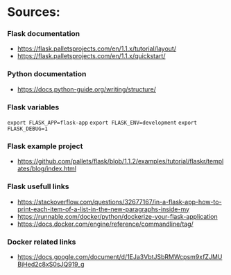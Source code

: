 # Sources:


### Flask documentation

- https://flask.palletsprojects.com/en/1.1.x/tutorial/layout/
- https://flask.palletsprojects.com/en/1.1.x/quickstart/


### Python documentation 
- https://docs.python-guide.org/writing/structure/


### Flask variables

`export FLASK_APP=flask-app`
`export FLASK_ENV=development`
`export FLASK_DEBUG=1`


### Flask example project

- https://github.com/pallets/flask/blob/1.1.2/examples/tutorial/flaskr/templates/blog/index.html


### Flask usefull links

- https://stackoverflow.com/questions/32677167/in-a-flask-app-how-to-print-each-item-of-a-list-in-the-new-paragraphs-inside-my
- https://runnable.com/docker/python/dockerize-your-flask-application
- https://docs.docker.com/engine/reference/commandline/tag/


### Docker related links
- https://docs.google.com/document/d/1EJa3VbtJSbRMWcpsm9xfZJMUBjHed2c8xS0sJQ919_g